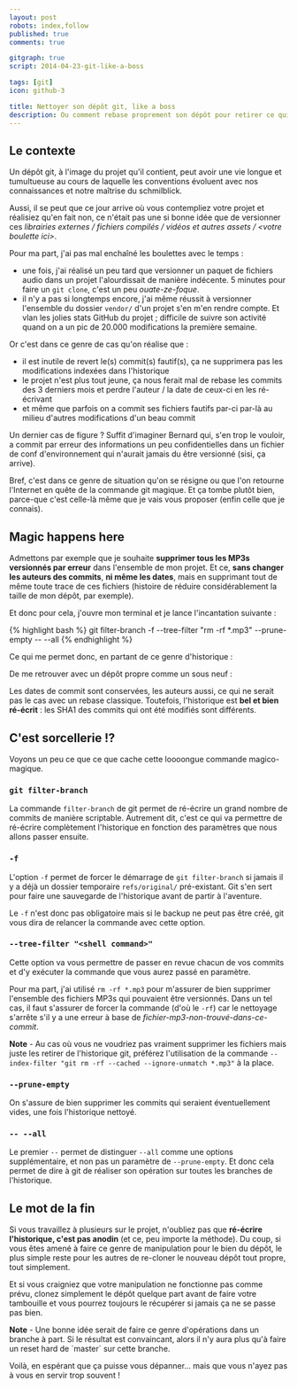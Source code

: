 ```yaml
---
layout: post
robots: index,follow
published: true
comments: true

gitgraph: true
script: 2014-04-23-git-like-a-boss

tags: [git]
icon: github-3

title: Nettoyer son dépôt git, like a boss
description: Ou comment rebase proprement son dépôt pour retirer ce qui n'aurait jamais du y être commit, tout en conservant l'historique (si si, c'est possible).
---
```


## Le contexte

Un dépôt git, à l'image du projet qu'il contient, peut avoir une vie longue et tumultueuse au cours de laquelle les conventions évoluent avec nos connaissances et notre maîtrise du schmilblick.

Aussi, il se peut que ce jour arrive où vous contempliez votre projet et réalisiez qu'en fait non, ce n'était pas une si bonne idée que de versionner ces *librairies externes / fichiers compilés / vidéos et autres assets / &lt;votre boulette ici&gt;*.

Pour ma part, j'ai pas mal enchaîné les boulettes avec le temps :

- une fois, j'ai réalisé un peu tard que versionner un paquet de fichiers audio dans un projet l'alourdissait de manière indécente. 5 minutes pour faire un `git clone`, c'est un peu *ouate-ze-foque*.
- il n'y a pas si longtemps encore, j'ai même réussit à versionner l'ensemble du dossier `vendor/` d'un projet s'en m'en rendre compte. Et vlan les jolies stats GitHub du projet ; difficile de suivre son activité quand on a un pic de 20.000 modifications la première semaine.

Or c'est dans ce genre de cas qu'on réalise que :

- il est inutile de revert le(s) commit(s) fautif(s), ça ne supprimera pas les modifications indexées dans l'historique
- le projet n'est plus tout jeune, ça nous ferait mal de rebase les commits des 3 derniers mois et perdre l'auteur / la date de ceux-ci en les ré-écrivant
- et même que parfois on a commit ses fichiers fautifs par-ci par-là au milieu d'autres modifications d'un beau commit

Un dernier cas de figure ? Suffit d'imaginer Bernard qui, s'en trop le vouloir, a commit par erreur des informations un peu confidentielles dans un fichier de conf d'environnement qui n'aurait jamais du être versionné (sisi, ça arrive).

Bref, c'est dans ce genre de situation qu'on se résigne ou que l'on retourne l'Internet en quête de la commande git magique. Et ça tombe plutôt bien, parce-que c'est celle-là même que je vais vous proposer (enfin celle que je connais).

## Magic happens here

Admettons par exemple que je souhaite **supprimer tous les MP3s versionnés par erreur** dans l'ensemble de mon projet.
 Et ce, **sans changer les auteurs des commits**, **ni même les dates**, mais en supprimant tout de même toute trace de ces fichiers (histoire de réduire considérablement la taille de mon dépôt, par exemple).

Et donc pour cela, j'ouvre mon terminal et je lance l'incantation suivante :

{% highlight bash %}
git filter-branch -f --tree-filter "rm -rf *.mp3" --prune-empty -- --all
{% endhighlight %}

Ce qui me permet donc, en partant de ce genre d'historique :

<div><!-- This div is a bit nasty but necessary for Jekyll/Markdown to correctly compile the canvas -->
  <canvas id="dirty-repo"></canvas>
</div>

De me retrouver avec un dépôt propre comme un sous neuf :

<div><!-- This div is a bit nasty but necessary for Jekyll/Markdown to correctly compile the canvas -->
  <canvas id="clean-repo"></canvas>
</div>

Les dates de commit sont conservées, les auteurs aussi, ce qui ne serait pas le cas avec un rebase classique. Toutefois, l'historique est **bel et bien ré-écrit** : les SHA1 des commits qui ont été modifiés sont différents.

## C'est sorcellerie !?

Voyons un peu ce que ce que cache cette loooongue commande magico-magique.

### `git filter-branch`

La commande `filter-branch` de git permet de ré-écrire un grand nombre de commits de manière scriptable. Autrement
dit, c'est ce qui va permettre de ré-écrire complètement l'historique en fonction des paramètres que nous allons
passer ensuite.

### `-f`

L'option `-f` permet de forcer le démarrage de `git filter-branch` si jamais il y a déjà un dossier temporaire `refs/original/` pré-existant. Git s'en sert pour faire une sauvegarde de l'historique avant de partir à l'aventure.

Le `-f` n'est donc pas obligatoire mais si le backup ne peut pas être créé, git vous dira de relancer la commande avec cette option.

### `--tree-filter "<shell command>"`

Cette option va vous permettre de passer en revue chacun de vos commits et d'y exécuter la commande que vous aurez passé en paramètre.

Pour ma part, j'ai utilisé `rm -rf *.mp3` pour m'assurer de bien supprimer l'ensemble des fichiers MP3s qui pouvaient être versionnés. Dans un tel cas, il faut s'assurer de forcer la commande (d'où le `-rf`) car le nettoyage s'arrête s'il y a une erreur à base de *fichier-mp3-non-trouvé-dans-ce-commit*.

<p class="islet"><strong>Note</strong> - Au cas où vous ne voudriez pas vraiment supprimer les fichiers mais juste les retirer de l'historique git, préférez l'utilisation de la commande <code>--index-filter "git rm -rf --cached --ignore-unmatch *.mp3"</code> à la place.</p>

### `--prune-empty`

On s'assure de bien supprimer les commits qui seraient éventuellement vides, une fois l'historique nettoyé.

### `-- --all`

Le premier `--` permet de distinguer `--all` comme une options supplémentaire, et non pas un paramètre de `--prune-empty`. Et donc cela permet de dire à git de réaliser son opération sur toutes les branches de l'historique.

## Le mot de la fin

Si vous travaillez à plusieurs sur le projet, n'oubliez pas que **ré-écrire l'historique, c'est pas anodin** (et ce,
peu importe la méthode). Du coup, si vous êtes amené à faire ce genre de manipulation pour le bien du dépôt,
le plus simple reste pour les autres de re-cloner le nouveau dépôt tout propre, tout simplement.

Et si vous craigniez que votre manipulation ne fonctionne pas comme prévu, clonez simplement le dépôt quelque part avant de faire votre tambouille et vous pourrez toujours le récupérer si jamais ça ne se passe pas bien.

<p class="islet"><strong>Note</strong> - Une bonne idée serait de faire ce genre d'opérations dans un branche à part. Si le résultat est convaincant, alors il n'y aura plus qu'à faire un reset hard de `master` sur cette branche.</p>

Voilà, en espérant que ça puisse vous dépanner... mais que vous n'ayez pas à vous en servir trop souvent !
